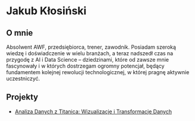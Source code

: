 
# Jakub Kłosiński

## O mnie

Absolwent AWF, przedsiębiorca, trener, zawodnik. Posiadam szeroką wiedzę i doświadczenie w wielu branżach, a teraz nadszedł czas na przygodę z AI i Data Science – dziedzinami, które od zawsze mnie fascynowały i w których dostrzegam ogromny potencjał, będący fundamentem kolejnej rewolucji technologicznej, w której pragnę aktywnie uczestniczyć.

## Projekty

- [Analiza Danych z Titanica: Wizualizacje i Transformacje Danych](/od-zera-do-ai-portfolio/projects/titanic/eda_by_jakub_klosinski/)

